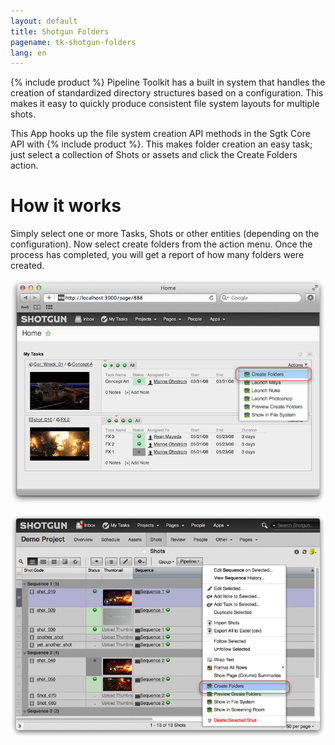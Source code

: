 ```yaml
---
layout: default
title: Shotgun Folders
pagename: tk-shotgun-folders
lang: en
---
```


{% include product %} Pipeline Toolkit has a built in system that handles the creation of standardized directory structures based on a configuration. This makes it easy to quickly produce consistent file system layouts for multiple shots.

This App hooks up the file system creation API methods in the Sgtk Core API with {% include product %}. This makes folder creation an easy task; just select a collection of Shots or assets and click the Create Folders action. 

# How it works
Simply select one or more Tasks, Shots or other entities (depending on the configuration). Now select create folders from the action menu. Once the process has completed, you will get a report of how many folders were created.

![{% include product %} create folder 1](../images/apps/shotgun-folders-create_folders_1.png)

![{% include product %} create folder 2](../images/apps/shotgun-folders-create_folders_2.png) 


